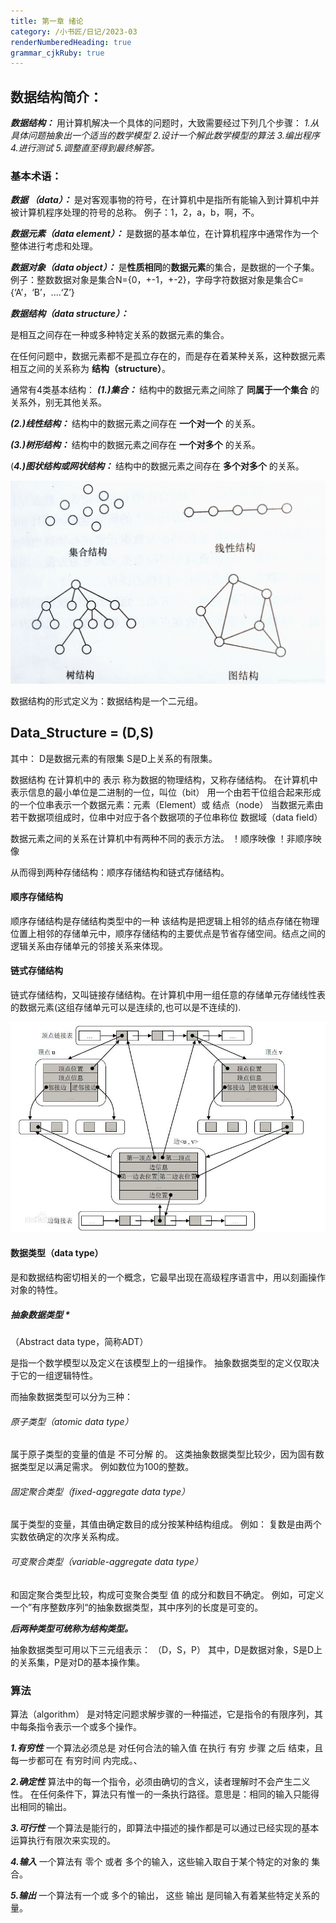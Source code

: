 ```yaml
---
title: 第一章 绪论
category: /小书匠/日记/2023-03
renderNumberedHeading: true
grammar_cjkRuby: true
---
```


## 数据结构简介：

***数据结构：*** 用计算机解决一个具体的问题时，大致需要经过下列几个步骤：
*1.从具体问题抽象出一个适当的数学模型
2.设计一个解此数学模型的算法
3.编出程序
4.进行测试
5.调整直至得到最终解答。*

### 基本术语：
***数据 （data）：***
是对客观事物的符号，在计算机中是指所有能输入到计算机中并被计算机程序处理的符号的总称。
例子：1，2，a，b，啊，不。

***数据元素（data element）：***
是数据的基本单位，在计算机程序中通常作为一个整体进行考虑和处理。

***数据对象（data object）：***
是**性质相同**的**数据元素**的集合，是数据的一个子集。
例子：整数数据对象是集合N={0，+-1，+-2}，字母字符数据对象是集合C={‘A’，‘B’，....‘Z’}

***数据结构（data structure）：***

是相互之间存在一种或多种特定关系的数据元素的集合。

在任何问题中，数据元素都不是孤立存在的，而是存在着某种关系，这种数据元素相互之间的关系称为 **结构（structure）**。

通常有4类基本结构：
***(1.)集合：***
结构中的数据元素之间除了 **同属于一个集合** 的关系外，别无其他关系。

***(2.)线性结构：***
结构中的数据元素之间存在 **一个对一个** 的关系。

***(3.)树形结构：***
结构中的数据元素之间存在 **一个对多个** 的关系。

(***4.)图状结构或网状结构：***
结构中的数据元素之间存在 **多个对多个** 的关系。

![基本结构](./images/1678890273355.png)

数据结构的形式定义为：数据结构是一个二元组。

<h2>Data_Structure = (D,S)</h2>


其中：
D是数据元素的有限集
S是D上关系的有限集。

数据结构 在计算机中的 表示 称为数据的物理结构，又称存储结构。
在计算机中表示信息的最小单位是二进制的一位，叫位（bit）
用一个由若干位组合起来形成的一个位串表示一个数据元素：元素（Element）或 结点（node）
当数据元素由若干数据项组成时，位串中对应于各个数据项的子位串称位 数据域（data field）

数据元素之间的关系在计算机中有两种不同的表示方法。
！顺序映像
！非顺序映像

从而得到两种存储结构：顺序存储结构和链式存储结构。

 #### 顺序存储结构
顺序存储结构是存储结构类型中的一种
该结构是把逻辑上相邻的结点存储在物理位置上相邻的存储单元中，顺序存储结构的主要优点是节省存储空间。结点之间的逻辑关系由存储单元的邻接关系来体现。

#### 链式存储结构

链式存储结构，又叫链接存储结构。在计算机中用一组任意的存储单元存储线性表的数据元素(这组存储单元可以是连续的,也可以是不连续的).

![链式存储结构](./images/1678890882603.png)

#### 数据类型（data type）
是和数据结构密切相关的一个概念，它最早出现在高级程序语言中，用以刻画操作对象的特性。

##### 抽象数据类型 *

（Abstract data type，简称ADT）

是指一个数学模型以及定义在该模型上的一组操作。
抽象数据类型的定义仅取决于它的一组逻辑特性。

而抽象数据类型可以分为三种：
###### 原子类型（atomic data type）
属于原子类型的变量的值是 不可分解 的。
这类抽象数据类型比较少，因为固有数据类型足以满足需求。
例如数位为100的整数。

###### 固定聚合类型（fixed-aggregate data type）
属于类型的变量，其值由确定数目的成分按某种结构组成。
例如： 复数是由两个实数依确定的次序关系构成。

###### 可变聚合类型（variable-aggregate data type）
和固定聚合类型比较，构成可变聚合类型 值 的成分和数目不确定。
例如，可定义一个”有序整数序列“的抽象数据类型，其中序列的长度是可变的。

***后两种类型可统称为结构类型。***

抽象数据类型可用以下三元组表示：
（D，S，P）
其中，D是数据对象，S是D上的关系集，P是对D的基本操作集。

### 算法

算法（algorithm）
是对特定问题求解步骤的一种描述，它是指令的有限序列，其中每条指令表示一个或多个操作。

***1.有穷性***
一个算法必须总是 对任何合法的输入值 在执行 有穷 步骤 之后 结束，且每一步都可在 有穷时间 内完成。、

***2.确定性***
算法中的每一个指令，必须由确切的含义，读者理解时不会产生二义性。
在任何条件下，算法只有惟一的一条执行路径。意思是：相同的输入只能得出相同的输出。

***3.可行性***
一个算法是能行的，即算法中描述的操作都是可以通过已经实现的基本运算执行有限次来实现的。

***4.输入***
一个算法有 零个 或者 多个的输入，这些输入取自于某个特定的对象的 集合。

***5.输出***
一个算法有一个或 多个的输出， 这些 输出 是同输入有着某些特定关系的量。
